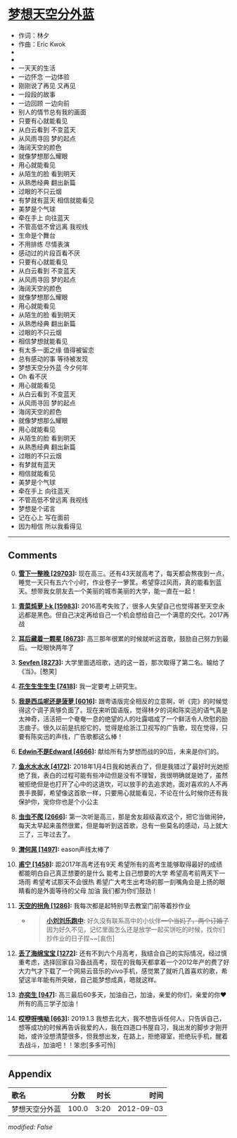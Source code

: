 # [梦想天空分外蓝](https://music.163.com/song?id=25638273)

* 作词：林夕
* 作曲：Eric Kwok
*
*
* 一天天的生活
* 一边怀念 一边体验
* 刚刚说了再见 又再见
* 一段段的故事
* 一边回顾 一边向前
* 别人的情节总有我的画面
* 只要有心就能看见
* 从白云看到 不变蓝天
* 从风雨寻回 梦的起点
* 海阔天空的颜色
* 就像梦想那么耀眼
* 用心就能看见
* 从陌生的脸 看到明天
* 从熟悉经典 翻出新篇
* 过眼的不只云烟
* 有梦就有蓝天 相信就能看见
* 美梦是个气球
* 牵在手上 向往蓝天
* 不管高低不曾远离 我视线
* 生命是个舞台
* 不用排练 尽情表演
* 感动过的片段百看不厌
* 只要有心就能看见
* 从白云看到 不变蓝天
* 从风雨寻回 梦的起点
* 海阔天空的颜色
* 就像梦想那么耀眼
* 用心就能看见
* 从陌生的脸 看到明天
* 从熟悉经典 翻出新篇
* 过眼的不只云烟
* 相信梦想就能看见
* 有太多一面之缘 值得被留恋
* 总有感动的事 等待被发现
* 梦想天空分外蓝 今夕何年
* Oh 看不厌
* 用心就能看见
* 从白云看到 不变蓝天
* 从风雨寻回 梦的起点
* 海阔天空的颜色
* 就像梦想那么耀眼
* 用心就能看见
* 从陌生的脸 看到明天
* 从熟悉经典 翻出新篇
* 过眼的不只云烟
* 有梦就有蓝天
* 相信就能看见
* 美梦是个气球
* 牵在手上 向往蓝天
* 不管高低不曾远离 我视线
* 梦想是个诺言
* 记在心上 写在面前
* 因为相信 所以我看得见


---

## Comments
0. **[雪下一整晚 \[29703\]](https://music.163.com/#/user/home?id=65432622):** 现在高三。还有43天就高考了，每天都会熬夜到一点，睡觉一天只有五六个小时，作业卷子一箩筐。希望穿过风雨，真的能看到蓝天。想带我女朋友去一个美丽的城市美丽的大学，能一直在一起！

1. **[青菜炖萝卜k \[15983\]](https://music.163.com/#/user/home?id=288776757):** 2016高考失败了，很多人失望自己也觉得甚至天空永远都是黑色。但自己决定再给自己一个机会想给自己一个满意的交代。2017再战

2. **[耳后藏着一颗星 \[8673\]](https://music.163.com/#/user/home?id=18255952):** 高三那年很累的时候就听这首歌，鼓励自己努力到最后。一眨眼快两年了

3. **[Sevfen \[8273\]](https://music.163.com/#/user/home?id=6155296):** 大学里面选班歌，选的这一首，那次取得了第二名。输给了《当》。[憨笑]

4. **[花生生生生生 \[7418\]](https://music.163.com/#/user/home?id=95172211):** 我一定要考上研究生。

5. **[我是西瓜呢还是菠萝 \[6016\]](https://music.163.com/#/user/home?id=70895825):** 跟粤语版完全相反的立意啊，听《完》的时候觉得这个调子真够负面了。现在来听国语版，觉得林夕的词和陈奕迅的语气真是太神奇，活活把一个奄奄一息的绝望的人的吐露唱成了一个鲜活令人欣慰的励志曲子。很久以前是抗拒它的，觉得是给浙江卫视写的广告歌，现在觉得，只要有陈奕迅的声线，广告歌都这么棒！

6. **[Edwin不是Edward \[4666\]](https://music.163.com/#/user/home?id=46542334):** 献给所有为梦想而战的90后，未来是你们的。

7. **[鱼水水水水 \[4172\]](https://music.163.com/#/user/home?id=355428215):** 2018年1月4日我和她表白了，但是我错过了最好时光她拒绝了我，表白的过程可能有些冲动但是没有不理智，我很明确就是她了，虽然被拒绝但是也打开了心中的这道坎，可以放手的去追求她，面对喜欢的人不再畏手畏脚，希望像这首歌一样，只要用心就能看见，不论在什么时候你还有我保护你，宠你你也是个小公主

8. **[虫虫不爬 \[2666\]](https://music.163.com/#/user/home?id=54739049):** 第一次听是高三，那是舍友超级喜欢这个，把它当做闹钟，每天太早起来虽然很累，但是每听到这首歌，总有一些莫名的感动，马上就大三了，三年过去了。

9. **[潸何屌 \[1497\]](https://music.163.com/#/user/home?id=2889525):** eason声线太棒了

10. **[甫宁 \[1458\]](https://music.163.com/#/user/home?id=394208613):** 距2017年高考还有9天 希望所有的高考生能够取得最好的成绩 都能明白自己真正想要的是什么 能考上自己想要的大学 希望高考前两天下一场雨 希望考试那天不会很热 希望广大考生出考场的那一刻嘴角会是上扬的眼睛看的是外面等待的父母 加油 我们都为你们鼓劲！

11. **[天空的拐角 \[1286\]](https://music.163.com/#/user/home?id=45267809):** 我每次都是起特别早去教室门前等着抄作业
	* > **[小刘刘乐跑中](https://music.163.com/#/user/home?id=1631608):** 好久没有联系高中的小伙伴~~一个当妈了，两个订婚了~~因为好久不见，记忆里面怎么还是放学一起买饼吃的时候，找你们抄作业的日子捏~~[哀伤]

12. **[丢了海绵宝宝 \[1272\]](https://music.163.com/#/user/home?id=299429886):** 还有不到六个月高考，我结合自己的实际情况，经过慎重考虑，选择回家自习备战高考，现在的我每天都拿着一个2012年产的费了好大力气才下载了一个网易云音乐的vivo手机，感觉累了就听几首喜欢的歌，希望这半年能有所突破，自己能梦想成真，嗯就这样。

13. **[亦奕生 \[947\]](https://music.163.com/#/user/home?id=374139958):** 高三最后60多天，加油自己，加油，亲爱的你们，亲爱的你❤所有的高三学子加油！

14. **[哎咿呀咦呦 \[663\]](https://music.163.com/#/user/home?id=81415744):** 2019.1.3 我想去北大，我不想告诉任何人，只告诉自己，想等成功的时候再告诉我爱的人，我在四道口书屋自习，我出发的脚步才刚开始，或许没想清楚很多，但我想出发，在路上，拒绝寝室，拒绝玩手机，醒着去战斗，加油吧！！笨忠[多多可怜]



---

## Appendix

|歌名|分数|时长|时间|
|:---|:---:|---:|---:|
|梦想天空分外蓝|100.0|3:20|2012-09-03

*modified: False*